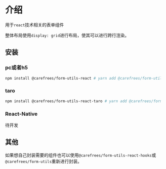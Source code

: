 # 介绍

用于`react`技术相关的表单组件

整体布局使用`display: grid`进行布局，使其可以进行跨行渲染。

## 安装

### pc或者h5

```bash
npm install @carefrees/form-utils-react # yarn add @carefrees/form-utils-react # pnpm add @carefrees/form-utils-react
```

### taro

```bash
npm install @carefrees/form-utils-react-taro # yarn add @carefrees/form-utils-react-taro # pnpm add @carefrees/form-utils-react-taro
```

### React-Native

待开发

## 其他

如果想自己封装需要的组件也可以使用`@carefrees/form-utils-react-hooks`或`@carefrees/form-utils`重新进行封装。
